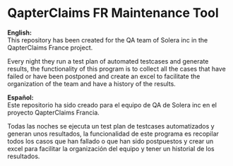 # QapterClaims FR Maintenance Tool

**English:**    
This repository has been created for the QA team of Solera inc in the QapterClaims France project.

Every night they run a test plan of automated testcases and generate results, the functionality of this program is to collect all the cases that have failed or have been postponed and create an excel to facilitate the organization of the team and have a history of the results.

**Español:**   
Este repositorio ha sido creado para el equipo de QA de Solera inc en el proyecto QapterClaims Francia.

Todas las noches se ejecuta un test plan de testcases automatizados y generan unos resultados, la funcionalidad de este programa es recopilar todos los casos que han fallado o que han sido postpuestos y crear un excel para facilitar la organización del equipo y tener un historial de los resultados.

